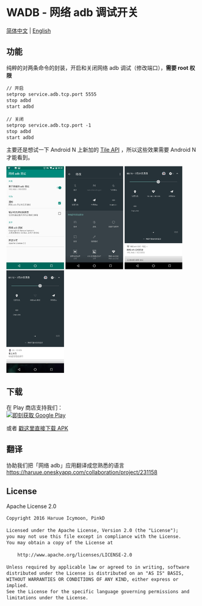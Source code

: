 # WADB - 网络 adb 调试开关
[简体中文](README-zh_rCN.md) | [English](README.md)

## 功能
纯粹的对两条命令的封装，开启和关闭网络 adb 调试（修改端口），**需要 root 权限**
```shell
// 开启
setprop service.adb.tcp.port 5555
stop adbd
start adbd

// 关闭
setprop service.adb.tcp.port -1
stop adbd
start adbd

```

主要还是想试一下 Android N 上新加的 [Tile API](https://developer.android.com/preview/api-overview.html#tile_api) ，所以这些效果需要 Android N 才能看到。

<img src="readme.res/zh_rCN/01.png" width="30%" heigth="30%">
<img src="readme.res/zh_rCN/02.png" width="30%" heigth="30%">
<img src="readme.res/zh_rCN/03.png" width="30%" heigth="30%">
<img src="readme.res/zh_rCN/04.png" width="30%" heigth="30%">

## 下载
在 Play 商店支持我们：    
<a href='https://play.google.com/store/apps/details?id=moe.haruue.wadb&utm_source=global_co&utm_medium=prtnr&utm_content=Mar2515&utm_campaign=PartBadge&pcampaignid=MKT-Other-global-all-co-prtnr-py-PartBadge-Mar2515-1'><img alt='即刻获取 Google Play' src='https://play.google.com/intl/en_us/badges/images/generic/zh-cn_badge_web_generic.png' width="250"/></a>

或者 [戳这里直接下载 APK](app/app-release.apk?raw=true)    

## 翻译
协助我们把「网络 adb」应用翻译成您熟悉的语言 
https://haruue.oneskyapp.com/collaboration/project/231158

## License
Apache License 2.0

```License
Copyright 2016 Haruue Icymoon, PinkD

Licensed under the Apache License, Version 2.0 (the "License");
you may not use this file except in compliance with the License.
You may obtain a copy of the License at

    http://www.apache.org/licenses/LICENSE-2.0

Unless required by applicable law or agreed to in writing, software
distributed under the License is distributed on an "AS IS" BASIS,
WITHOUT WARRANTIES OR CONDITIONS OF ANY KIND, either express or implied.
See the License for the specific language governing permissions and
limitations under the License.
```
